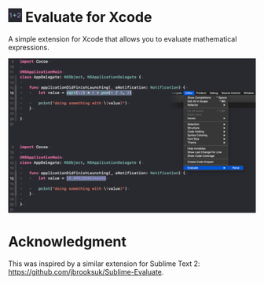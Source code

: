 # <img src="EvaluateForXcode/Assets.xcassets/AppIcon.appiconset/Icon-512@2x.png" width="28" /> Evaluate for Xcode

A simple extension for Xcode that allows you to evaluate mathematical expressions.

![screenshot](Screenshot-1280x800.png)

# Acknowledgment

This was inspired by a similar extension for Sublime Text 2: https://github.com/jbrooksuk/Sublime-Evaluate.
